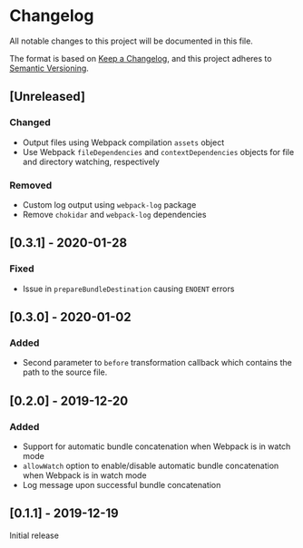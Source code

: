 # Changelog
All notable changes to this project will be documented in this file.

The format is based on [Keep a Changelog](https://keepachangelog.com/en/1.0.0/),
and this project adheres to [Semantic Versioning](https://semver.org/spec/v2.0.0.html).

## [Unreleased]
### Changed
- Output files using Webpack compilation `assets` object
- Use Webpack `fileDependencies` and `contextDependencies` objects for file and directory watching, respectively

### Removed
- Custom log output using `webpack-log` package
- Remove `chokidar` and `webpack-log` dependencies

## [0.3.1] - 2020-01-28
### Fixed
- Issue in `prepareBundleDestination` causing `ENOENT` errors

## [0.3.0] - 2020-01-02
### Added
- Second parameter to `before` transformation callback which contains the path to the source file.

## [0.2.0] - 2019-12-20
### Added
- Support for automatic bundle concatenation when Webpack is in watch mode
- `allowWatch` option to enable/disable automatic bundle concatenation when Webpack is in watch mode
- Log message upon successful bundle concatenation

## [0.1.1] - 2019-12-19
Initial release
